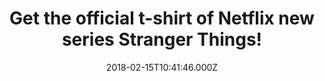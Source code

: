 ---
campaign-uuid: "c-dcca05a0-bf2b-4f7d-acb2-386d84696b3d"
type: "Product"
category: "Fashion"
date: "2018-02-15T10:41:46.000Z"
end-date: "2018-07-31T23:59:00.000Z"
disable-form: false
is_promoted: false
has_entry_page: false
title: "Get the official t-shirt of Netflix new series Stranger Things!"
competition-description: "Don’t miss the chance to get the official t-shirt of the\
  \ sensational Netflix series Stranger Things! If you are one of the biggest fans\
  \ of the show, this is a must in your wardrobe. Available in different sizes for\
  \ all kind of tastes and printed in black tones with a photo front design of the\
  \ craziest Hawkins boys will make everyone notice you. Get it now!"
banner-img: "https://assets.expresslyapp.com/asset-00374849-fc5b-4c16-9fbb-59e6ad169ff8.jpg"
logo-left-href: "https://nmemerch.com/products/alice-cooper-vintage-poster-mens-t-shirt?variant=26194878085"
logo-left-image: "nmemerch-logo.jpg"
logo-left-title: "NME Merch"
has-winner: false
---
